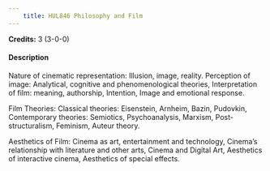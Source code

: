 ```yaml
---
    title: HUL846 Philosophy and Film
---
```

**Credits:** 3 (3-0-0)



#### Description 
Nature of cinematic representation: Illusion, image, reality. Perception of image: Analytical, cognitive and phenomenological theories, Interpretation of film: meaning, authorship, Intention, Image and emotional response.

Film Theories: Classical theories: Eisenstein, Arnheim, Bazin, Pudovkin, Contemporary theories: Semiotics, Psychoanalysis, Marxism, Post-structuralism, Feminism, Auteur theory.

Aesthetics of Film: Cinema as art, entertainment and technology, Cinema’s relationship with literature and other arts, Cinema and Digital Art, Aesthetics of interactive cinema, Aesthetics of special effects.